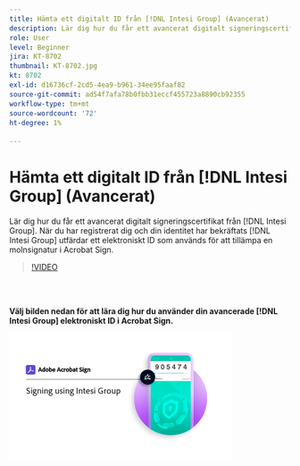 ```yaml
---
title: Hämta ett digitalt ID från [!DNL Intesi Group] (Avancerat)
description: Lär dig hur du får ett avancerat digitalt signeringscertifikat från [!DNL Intesi Group]
role: User
level: Beginner
jira: KT-8702
thumbnail: KT-8702.jpg
kt: 8702
exl-id: d16736cf-2cd5-4ea9-b961-34ee95faaf82
source-git-commit: ad54f7afa78b0fbb31eccf455723a8890cb92355
workflow-type: tm+mt
source-wordcount: '72'
ht-degree: 1%

---
```


# Hämta ett digitalt ID från [!DNL Intesi Group] (Avancerat)

Lär dig hur du får ett avancerat digitalt signeringscertifikat från [!DNL Intesi Group]. När du har registrerat dig och din identitet har bekräftats [!DNL Intesi Group] utfärdar ett elektroniskt ID som används för att tillämpa en molnsignatur i Acrobat Sign.

>[!VIDEO](https://video.tv.adobe.com/v/337065?quality=12&learn=on&hidetitle=true)

<br> 

**Välj bilden nedan för att lära dig hur du använder din avancerade [!DNL Intesi Group] elektroniskt ID i Acrobat Sign.**

[![323](assets/IntesiSign_400.png)](intesi-sign.md)
